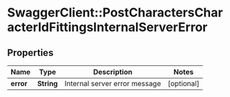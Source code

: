 # SwaggerClient::PostCharactersCharacterIdFittingsInternalServerError

## Properties
Name | Type | Description | Notes
------------ | ------------- | ------------- | -------------
**error** | **String** | Internal server error message | [optional] 


